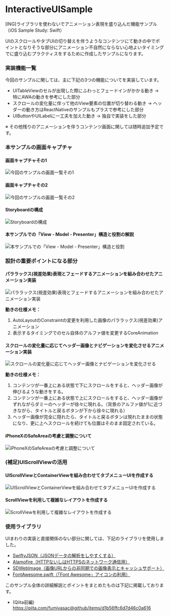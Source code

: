 # InteractiveUISample 
[ING]ライブラリを使わないでアニメーション表現を盛り込んだ機能サンプル（iOS Sample Study: Swift）

UIのスクロールやタブUIの切り替えを伴うようなコンテンツにて動きの中でポイントとなりそうな部分にアニメーション不自然にならない心地よいタイミングでに盛り込むプラクティスをするために作成したサンプルになります。

### 実装機能一覧

今回のサンプルに関しては、主に下記の3つの機能についてを実装しています。

+ UITableViewのセルが出現した際にふわっとフェードインがかかる動き
 → 特にAWAの動きを参考にした部分
+ スクロールの変化量に伴って他のView要素の位置が切り替わる動き
 → ヘッダーの動き方はReactNativeのサンプルもプラスで参考にした部分
+ UIButtonやUILabelに一工夫を加えた動き
 → 独自で実装をした部分

※ その他残りのアニメーションを伴うコンテンツ画面に関しては随時追加予定です。

### 本サンプルの画面キャプチャ

#### 画面キャプチャその1

![今回のサンプルの画面一覧その1](https://qiita-image-store.s3.amazonaws.com/0/17400/ce8aa298-ad3a-7a8d-0999-b9b5c7c99327.jpeg)

#### 画面キャプチャその2

![今回のサンプルの画面一覧その2](https://qiita-image-store.s3.amazonaws.com/0/17400/944d1fa7-2ef3-1fb2-a4c7-eca8387bdbb3.jpeg)

#### Storyboardの構成

![Storyboardの構成](https://qiita-image-store.s3.amazonaws.com/0/17400/7fc74554-715e-6848-ee1e-05920d147395.jpeg)

#### 本サンプルでの「View - Model - Presenter」構造と役割の解説

![本サンプルでの「View - Model - Presenter」構造と役割](https://qiita-image-store.s3.amazonaws.com/0/17400/e6495b31-1788-112e-752f-be200f38191f.jpeg)

### 設計の重要ポイントになる部分

#### パララックス(視差効果)表現とフェードするアニメーションを組み合わせたアニメーション実装

![パララックス(視差効果)表現とフェードするアニメーションを組み合わせたアニメーション実装](https://camo.qiitausercontent.com/634c65258dd35010ae4fe25699c97c74c86dbde7/68747470733a2f2f71696974612d696d6167652d73746f72652e73332e616d617a6f6e6177732e636f6d2f302f31373430302f65616138383737622d613862342d653436312d396465332d6136633636323531623134362e6a706567)

__動きの仕様メモ：__

1. AutoLayoutのConstraintの変更を利用した画像のパララックス(視差効果)アニメーション
2. 表示するタイミングでのセル自体のアルファ値を変更するCoreAnimation

#### スクロールの変化量に応じてヘッダー画像とナビゲーションを変化させるアニメーション実装

![スクロールの変化量に応じてヘッダー画像とナビゲーションを変化させる](https://camo.qiitausercontent.com/fdfc3f6dd3103e5f0b541467c3c6ec8c8e6dd512/68747470733a2f2f71696974612d696d6167652d73746f72652e73332e616d617a6f6e6177732e636f6d2f302f31373430302f37343665366233322d333231622d653638382d633261322d6537326133643038306666372e6a706567)

__動きの仕様メモ：__

1. コンテンツが一番上にある状態で下にスクロールをすると、ヘッダー画像が伸びるような動きをする。
2. コンテンツが一番上にある状態で上にスクロールをすると、ヘッダー画像がずれながらダミーのヘッダーが徐々に現れる。（背景のアルファ値が1に近づきながら、タイトルと戻るボタンが下から徐々に現れる）
3. ヘッダー画像が完全に隠れたら、タイトルと戻るボタンは現れたままの状態になり、更に上へスクロールを続けても位置はそのまま固定されている。

#### iPhoneXのSafeAreaの考慮と調整について

![iPhoneXのSafeAreaの考慮と調整について](https://camo.qiitausercontent.com/67cb94f05472ac138564fe8eb881fde5e96993b0/68747470733a2f2f71696974612d696d6167652d73746f72652e73332e616d617a6f6e6177732e636f6d2f302f31373430302f36313736613764662d623834352d383835392d383337322d3566303431356130636235392e6a706567)

### (補足)UIScrollViewの活用

#### UIScrollViewとContainerViewを組み合わせてタブメニューUIを作成する

![UIScrollViewとContainerViewを組み合わせてタブメニューUIを作成する](https://camo.qiitausercontent.com/2285f75c05d738fe7b2f7ade89e831a4c76cd49b/68747470733a2f2f71696974612d696d6167652d73746f72652e73332e616d617a6f6e6177732e636f6d2f302f31373430302f36386536636639392d313265652d633831332d613866662d3133393633363735383130372e6a706567)

#### ScrollViewを利用して複雑なレイアウトを作成する

![ScrollViewを利用して複雑なレイアウトを作成する](https://camo.qiitausercontent.com/ac54f123fa2c21b43a711009244713dcbe033576/68747470733a2f2f71696974612d696d6167652d73746f72652e73332e616d617a6f6e6177732e636f6d2f302f31373430302f36356231326236622d653739362d343236642d343731332d3830633431306563316337312e6a706567)

### 使用ライブラリ

UIまわりの実装と直接関係のない部分に関しては、下記のライブラリを使用しました。

+ [SwiftyJSON（JSONデータの解析をしやすくする）](https://github.com/SwiftyJSON/SwiftyJSON)
+ [Alamofire（HTTPないしはHTTPSのネットワーク通信用）](https://github.com/Alamofire/Alamofire)
+ [SDWebImage（画像URLからの非同期での画像表示とキャッシュサポート）](https://github.com/rs/SDWebImage)
+ [FontAwesome.swift（「Font Awesome」アイコンの利用）](https://github.com/thii/FontAwesome.swift)

このサンプル全体の詳細解説とポイントをまとめたものは下記に掲載しております。

+ (Qiita前編) https://qiita.com/fumiyasac@github/items/d1b56ffc6d7d46c0a616 